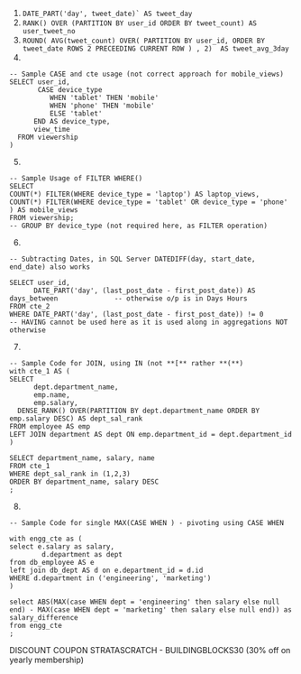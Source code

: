 1. ``` DATE_PART('day', tweet_date)` AS tweet_day ```
2. ``` RANK() OVER (PARTITION BY user_id ORDER BY tweet_count) AS user_tweet_no ```
3. ``` ROUND( AVG(tweet_count) OVER( PARTITION BY user_id, ORDER BY tweet_date ROWS 2 PRECEEDING CURRENT ROW ) , 2)  AS tweet_avg_3day ```
4. 
```
-- Sample CASE and cte usage (not correct approach for mobile_views) 
SELECT user_id,
       CASE device_type 
          WHEN 'tablet' THEN 'mobile'
          WHEN 'phone' THEN 'mobile'
          ELSE 'tablet'
      END AS device_type,
      view_time
  FROM viewership
)
```
5.
```
-- Sample Usage of FILTER WHERE()
SELECT 
COUNT(*) FILTER(WHERE device_type = 'laptop') AS laptop_views,
COUNT(*) FILTER(WHERE device_type = 'tablet' OR device_type = 'phone' ) AS mobile_views    
FROM viewership;
-- GROUP BY device_type (not required here, as FILTER operation)
```

6.
```
-- Subtracting Dates, in SQL Server DATEDIFF(day, start_date, end_date) also works

SELECT user_id, 
      DATE_PART('day', (last_post_date - first_post_date)) AS days_between              -- otherwise o/p is in Days Hours
FROM cte_2
WHERE DATE_PART('day', (last_post_date - first_post_date)) != 0                           -- HAVING cannot be used here as it is used along in aggregations NOT otherwise
```
7.
```
-- Sample Code for JOIN, using IN (not **[** rather **(**) 
with cte_1 AS (
SELECT
      dept.department_name,
      emp.name,
      emp.salary,
  DENSE_RANK() OVER(PARTITION BY dept.department_name ORDER BY emp.salary DESC) AS dept_sal_rank      
FROM employee AS emp
LEFT JOIN department AS dept ON emp.department_id = dept.department_id
)

SELECT department_name, salary, name
FROM cte_1
WHERE dept_sal_rank in (1,2,3)
ORDER BY department_name, salary DESC
;

```

8.
```
-- Sample Code for single MAX(CASE WHEN ) - pivoting using CASE WHEN

with engg_cte as (
select e.salary as salary,
        d.department as dept
from db_employee AS e
left join db_dept AS d on e.department_id = d.id
WHERE d.department in ('engineering', 'marketing')
)

select ABS(MAX(case WHEN dept = 'engineering' then salary else null end) - MAX(case WHEN dept = 'marketing' then salary else null end)) as salary_difference
from engg_cte
;

```



DISCOUNT COUPON STRATASCRATCH - BUILDINGBLOCKS30 (30% off on yearly membership)


